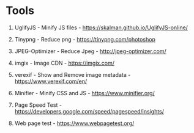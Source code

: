 # Tools

1. UglifyJS - Minify JS files - https://skalman.github.io/UglifyJS-online/

2. Tinypng - Reduce png - https://tinypng.com/photoshop

3. JPEG-Optimizer - Reduce Jpeg - http://jpeg-optimizer.com/

4. imgix - Image CDN - https://imgix.com/

5. verexif - Show and Remove image metadata - https://www.verexif.com/en/

6. Minifier - Minify CSS and JS - https://www.minifier.org/

7. Page Speed Test - https://developers.google.com/speed/pagespeed/insights/

8. Web page test - https://www.webpagetest.org/

